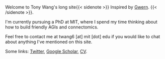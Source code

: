 Welcome to Tony Wang's long site{{< sidenote >}}
    Inspired by
    <a href="https://www.gwern.net/About#long-site" target="_blank">Gwern</a>.
{{< /sidenote >}}.

I'm currently pursuing a PhD at MIT,
where I spend my time thinking about
how to build friendly AGIs and connectomics.
<!--- Also thinking nascent thoughts about human-human alignment and coordination. -->

Feel free to contact me at
twang6 [at] mit [dot] edu
if you would like to chat about anything I've mentioned on this site.

Some links:
[Twitter](https://twitter.com/5kovt),
[Google Scholar](https://scholar.google.com/citations?user=YWiob00AAAAJ),
[CV](docs/tony-wang-cv.pdf).

